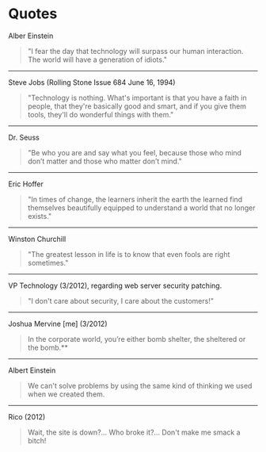 # Quotes

Alber Einstein
> "I fear the day that technology will surpass our human interaction. The world will have a generation of idiots."

---

Steve Jobs (Rolling Stone Issue 684 June 16, 1994)
> "Technology is nothing. What's important is that you have a faith in people, that they're basically good and smart, and if you give them tools, they'll do wonderful things with them."

---

Dr. Seuss
> "Be who you are and say what you feel, because those who mind don’t matter and those who matter don’t mind."

---

Eric Hoffer
> "In times of change, the learners inherit the earth the learned find themselves beautifully equipped to understand a world that no longer exists."

---

Winston Churchill
> "The greatest lesson in life is to know that even fools are right sometimes."

---

VP Technology (3/2012), regarding web server security patching.
> "I don't care about security, I care about the customers!"

---

Joshua Mervine \[me\] (3/2012)
> In the corporate world, you’re either bomb shelter, the sheltered or the bomb.**

---

Albert Einstein
> We can't solve problems by using the same kind of thinking we used when we created them.

---

Rico (2012)
> Wait, the site is down?... Who broke it?... Don't make me smack a bitch!

